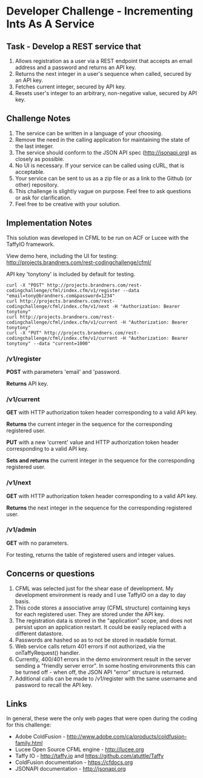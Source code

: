 # Developer Challenge - Incrementing Ints As A Service

## Task - Develop a REST service that
1. Allows registration as a user via a REST endpoint that accepts an email address and a password and returns an API key.
2. Returns the next integer in a user's sequence when called, secured by an API key.
3. Fetches current integer, secured by API key.
4. Resets user's integer to an arbitrary, non-negative value, secured by API key.

## Challenge Notes
1. The service can be written in a language of your choosing.
2. Remove the need in the calling application for maintaining the state of the last integer.
4. The service should conform to the JSON API spec (http://jsonapi.org) as closely as possible.
5. No UI is necessary. If your service can be called using cURL, that is acceptable.
6. Your service can be sent to us as a zip file or as a link to the Github (or other) repository.
7. This challenge is slightly vague on purpose. Feel free to ask questions or ask for clarification.
8. Feel free to be creative with your solution.

## Implementation Notes
This solution was developed in CFML to be run on ACF or Lucee with the TaffyIO framework.

View demo here, including the UI for testing:
http://projects.brandners.com/rest-codingchallenge/cfml/

API key 'tonytony' is included by default for testing.

```
curl -X "POST" http://projects.brandners.com/rest-codingchallenge/cfml/index.cfm/v1/register --data "email=tony@brandners.com&password=1234"
curl http://projects.brandners.com/rest-codingchallenge/cfml/index.cfm/v1/next -H "Authorization: Bearer tonytony"
curl http://projects.brandners.com/rest-codingchallenge/cfml/index.cfm/v1/current -H "Authorization: Bearer tonytony"
curl -X "PUT" http://projects.brandners.com/rest-codingchallenge/cfml/index.cfm/v1/current -H "Authorization: Bearer tonytony" --data "current=1000"
```

### /v1/register
**POST** with parameters 'email' and 'password.

**Returns** API key.

### /v1/current
**GET** with HTTP authorization token header corresponding to a valid API key.

**Returns** the current integer in the sequence for the corresponding registered user.

**PUT** with a new 'current' value and HTTP authorization token header corresponding to a valid API key.

**Sets and returns** the current integer in the sequence for the corresponding registered user.

### /v1/next
**GET** with HTTP authorization token header corresponding to a valid API key.

**Returns** the next integer in the sequence for the corresponding registered user.

### /v1/admin
**GET** with no parameters.

For testing, returns the table of registered users and integer values.


## Concerns or questions
1. CFML was selected just for the shear ease of development. My development environment is ready and I use TaffyIO on a day to day basis.
2. This code stores a associative array (CFML structure) containing keys for each registered user. They are stored under the API key.
3. The registration data is stored in the "application" scope, and does not persist upon an application restart. It could be easily replaced with a different datastore.
4. Passwords are hashed so as to not be stored in readable format.
5. Web service calls return 401 errors if not authorized, via the onTaffyRequest() handler.
6. Currently, 400/401 errors in the demo environment result in the server sending a "friendly server error". In some hosting environments this can be turned off - when off, the JSON API "error" structure is returned.
6. Additional calls can be made to /v1/register with the same username and password to recall the API key.

## Links
In general, these were the only web pages that were open during the coding for this challenge:
- Adobe ColdFusion - http://www.adobe.com/ca/products/coldfusion-family.html
- Lucee Open Source CFML engine - http://lucee.org
- Taffy IO - http://taffy.io and https://github.com/atuttle/Taffy
- ColdFusion documentation - https://cfdocs.org
- JSONAPI documentation - http://jsonapi.org
